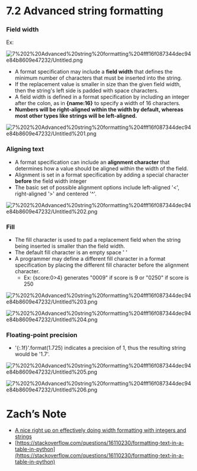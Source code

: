 # 7.2 Advanced string formatting

### Field width

Ex:

![7%202%20Advanced%20string%20formatting%204fff16f087344dec94e84b8609e47232/Untitled.png](7%202%20Advanced%20string%20formatting%204fff16f087344dec94e84b8609e47232/Untitled.png)

- A format specification may include a **field width** that defines the minimum number of characters that must be inserted into the string.
- If the replacement value is smaller in size than the given field width, then the string's left side is padded with space characters.
- A field width is defined in a format specification by including an integer after the colon, as in **{name:16}** to specify a width of 16 characters.
- **Numbers will be right-aligned within the width by default, whereas most other types like strings will be left-aligned.**

![7%202%20Advanced%20string%20formatting%204fff16f087344dec94e84b8609e47232/Untitled%201.png](7%202%20Advanced%20string%20formatting%204fff16f087344dec94e84b8609e47232/Untitled%201.png)

### Aligning text

- A format specification can include an **alignment character** that determines how a value should be aligned within the width of the field.
- Alignment is set in a format specification by adding a special character **before** the field width integer
- The basic set of possible alignment options include left-aligned '<', right-aligned '>' and centered '^'.

![7%202%20Advanced%20string%20formatting%204fff16f087344dec94e84b8609e47232/Untitled%202.png](7%202%20Advanced%20string%20formatting%204fff16f087344dec94e84b8609e47232/Untitled%202.png)

### Fill

- The fill character is used to pad a replacement field when the string being inserted is smaller than the field width.
- The default fill character is an empty space ' '
- A programmer may define a different fill character in a format specification by placing the different fill character before the alignment character.
    - Ex: {score:0>4} generates "0009" if score is 9 or "0250" if score is 250

![7%202%20Advanced%20string%20formatting%204fff16f087344dec94e84b8609e47232/Untitled%203.png](7%202%20Advanced%20string%20formatting%204fff16f087344dec94e84b8609e47232/Untitled%203.png)

![7%202%20Advanced%20string%20formatting%204fff16f087344dec94e84b8609e47232/Untitled%204.png](7%202%20Advanced%20string%20formatting%204fff16f087344dec94e84b8609e47232/Untitled%204.png)

### Floating-point precision

- '{:.1f}'.format(1.725) indicates a precision of 1, thus the resulting string would be '1.7'.

![7%202%20Advanced%20string%20formatting%204fff16f087344dec94e84b8609e47232/Untitled%205.png](7%202%20Advanced%20string%20formatting%204fff16f087344dec94e84b8609e47232/Untitled%205.png)

![7%202%20Advanced%20string%20formatting%204fff16f087344dec94e84b8609e47232/Untitled%206.png](7%202%20Advanced%20string%20formatting%204fff16f087344dec94e84b8609e47232/Untitled%206.png)

# Zach’s Note

- [A nice right up on effectively doing width formatting with integers and strings](https://www.pylenin.com/blogs/python-width-precision/)
- [https://stackoverflow.com/questions/16110230/formatting-text-in-a-table-in-python](https://stackoverflow.com/questions/16110230/formatting-text-in-a-table-in-python)
